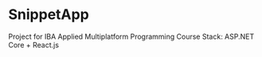 # SnippetApp
Project for IBA Applied Multiplatform Programming Course
Stack: ASP.NET Core + React.js
